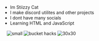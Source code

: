- Im Stiizzy Cat
- I make discord utilites and other projects
- I dont have many socials
- Learning HTML and JavaScript 

ㅤ![small](https://user-images.githubusercontent.com/90114741/145103318-a87616ee-acf7-4334-8570-f3aae8a5b657.png) ![bucket hacks](https://user-images.githubusercontent.com/90114741/145106143-654701a3-1091-478e-85f4-5b4a3300b6f2.png) ![30x30](https://user-images.githubusercontent.com/90114741/145108470-de613eae-11bc-4986-9e62-695b528b5e55.png)
